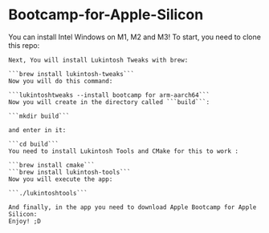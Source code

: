 # Bootcamp-for-Apple-Silicon
You can install Intel Windows on M1, M2 and M3!
 To start, you need to clone this repo:
 ```git clone 
 Next, You will install Lukintosh Tweaks with brew:

```brew install lukintosh-tweaks```
Now you will do this command:

```lukintoshtweaks --install bootcamp for arm-aarch64```
Now you will create in the directory called ```build```:

```mkdir build```

and enter in it:

```cd build```
You need to install Lukintosh Tools and CMake for this to work :

```brew install cmake```
```brew install lukintosh-tools```
Now you will execute the app:

```./lukintoshtools```

And finally, in the app you need to download Apple Bootcamp for Apple Silicon:
Enjoy! ;D
